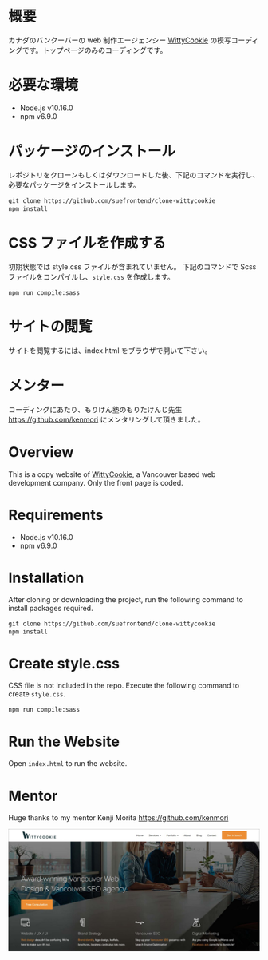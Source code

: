 # 概要

カナダのバンクーバーの web 制作エージェンシー [WittyCookie](https://www.wittycookie.ca/) の模写コーディングです。トップページのみのコーディングです。

# 必要な環境

- Node.js v10.16.0
- npm v6.9.0

# パッケージのインストール

レポジトリをクローンもしくはダウンロードした後、下記のコマンドを実行し、必要なパッケージをインストールします。

```
git clone https://github.com/suefrontend/clone-wittycookie
npm install
```

# CSS ファイルを作成する

初期状態では style.css ファイルが含まれていません。
下記のコマンドで Scss ファイルをコンパイルし、`style.css` を作成します。

```
npm run compile:sass
```

# サイトの閲覧

サイトを閲覧するには、index.html をブラウザで開いて下さい。

# メンター

コーディングにあたり、もりけん塾のもりたけんじ先生 https://github.com/kenmori にメンタリングして頂きました。

# Overview

This is a copy website of [WittyCookie](https://www.wittycookie.ca/), a Vancouver based web development company. Only the front page is coded.

# Requirements

- Node.js v10.16.0
- npm v6.9.0

# Installation

After cloning or downloading the project, run the following command to install packages required.

```
git clone https://github.com/suefrontend/clone-wittycookie
npm install
```

# Create style.css

CSS file is not included in the repo. Execute the following command to create `style.css`.

```
npm run compile:sass
```

# Run the Website

Open `index.html` to run the website.

# Mentor

Huge thanks to my mentor Kenji Morita https://github.com/kenmori

![Screenshot](images/screenshot.jpg?raw=true "Screenshot")
